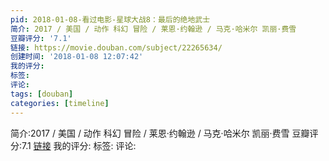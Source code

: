 ```yaml
---
pid: 2018-01-08-看过电影-星球大战8：最后的绝地武士
简介: 2017 / 美国 / 动作 科幻 冒险 / 莱恩·约翰逊 / 马克·哈米尔 凯丽·费雪
豆瓣评分: '7.1'
链接: https://movie.douban.com/subject/22265634/
创建时间: '2018-01-08 12:07:42'
我的评分:
标签:
评论:
tags: [douban]
categories: [timeline]
---
```

简介:2017 / 美国 / 动作 科幻 冒险 / 莱恩·约翰逊 / 马克·哈米尔 凯丽·费雪
豆瓣评分:7.1
[链接](https://movie.douban.com/subject/22265634/)
我的评分:
标签:
评论:
